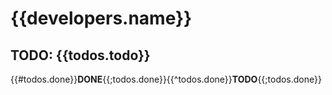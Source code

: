# {{developers.name}}

## TODO: {{todos.todo}}

{{#todos.done}}**DONE**{{;todos.done}}{{^todos.done}}**TODO**{{;todos.done}}
